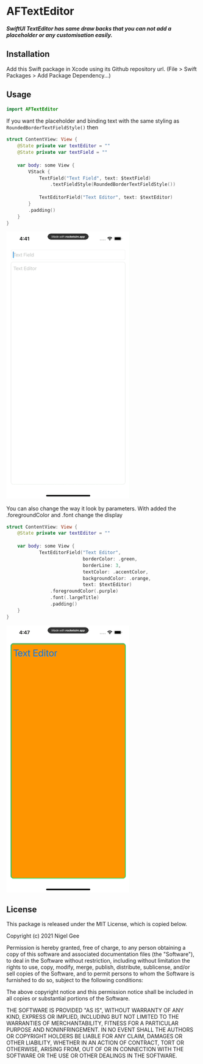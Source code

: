 # AFTextEditor

##### SwiftUI TextEditor has same draw backs that you can not add a placeholder or any customisation easily.

## Installation

Add this Swift package in Xcode using its Github repository url. (File > Swift Packages > Add Package Dependency...)

## Usage

```swift
import AFTextEditor
```

If you want the placeholder and binding text with the same styling as ```RoundedBorderTextFieldStyle()``` then 

```swift
struct ContentView: View {
    @State private var textEditor = ""
    @State private var textField = ""
    
    var body: some View {
        VStack {
            TextField("Text Field", text: $textField)
                .textFieldStyle(RoundedBorderTextFieldStyle())

            TextEditorField("Text Editor", text: $textEditor)
        }
        .padding()
    }
}
```

![RocketSimRecording-iPhone12ProMax-2021-05-13-16.41.02](README.assets/RocketSimRecording-iPhone12ProMax-2021-05-13-16.41.02.gif)

You can also change the way it look by parameters. With added the .foregroundColor and .font change the display

```swift
struct ContentView: View {
    @State private var textEditor = ""

    var body: some View {
            TextEditorField("Text Editor",
                            borderColor: .green,
                            borderLine: 3,
                            textColor: .accentColor,
                            backgroundColor: .orange,
                            text: $textEditor)
                .foregroundColor(.purple)
                .font(.largeTitle)
                .padding()
    }
}
```

![RocketSimRecording-iPhone12ProMax-2021-05-13-16.47.39](README.assets/RocketSimRecording-iPhone12ProMax-2021-05-13-16.47.39.gif)



## License

This package is released under the MIT License, which is copied below.

Copyright (c) 2021 Nigel Gee

Permission is hereby granted, free of charge, to any person obtaining a copy of this software and associated documentation files (the "Software"), to deal in the Software without restriction, including without limitation the rights to use, copy, modify, merge, publish, distribute, sublicense, and/or sell copies of the Software, and to permit persons to whom the Software is furnished to do so, subject to the following conditions:

The above copyright notice and this permission notice shall be included in all copies or substantial portions of the Software.

THE SOFTWARE IS PROVIDED "AS IS", WITHOUT WARRANTY OF ANY KIND, EXPRESS OR IMPLIED, INCLUDING BUT NOT LIMITED TO THE WARRANTIES OF MERCHANTABILITY, FITNESS FOR A PARTICULAR PURPOSE AND NONINFRINGEMENT. IN NO EVENT SHALL THE AUTHORS OR COPYRIGHT HOLDERS BE LIABLE FOR ANY CLAIM, DAMAGES OR OTHER LIABILITY, WHETHER IN AN ACTION OF CONTRACT, TORT OR OTHERWISE, ARISING FROM, OUT OF OR IN CONNECTION WITH THE SOFTWARE OR THE USE OR OTHER DEALINGS IN THE SOFTWARE.